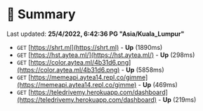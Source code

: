 # 📖 Summary
Last updated: **25/4/2022, 6:42:36 PG "Asia/Kuala_Lumpur"**

- `GET` [https://shrt.ml](https://shrt.ml) - **Up** (1890ms)
- `GET` [https://hst.aytea.ml/](https://hst.aytea.ml/) - **Up** (298ms)
- `GET` [https://color.aytea.ml/4b31d6.png](https://color.aytea.ml/4b31d6.png) - **Up** (5858ms)
- `GET` [https://memeapi.aytea14.repl.co/gimme](https://memeapi.aytea14.repl.co/gimme) - **Up** (469ms)
- `GET` [https://teledrivemy.herokuapp.com/dashboard](https://teledrivemy.herokuapp.com/dashboard) - **Up** (219ms)
